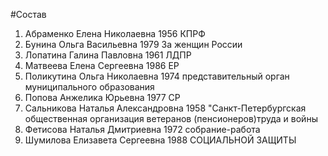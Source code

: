 #Состав
1. Абраменко Елена Николаевна 1956 КПРФ
2. Бунина Ольга Васильевна 1979 За женщин России
3. Лопатина Галина Павловна 1961 ЛДПР
4. Матвеева Елена Сергеевна 1986 ЕР
5. Поликутина Ольга Николаевна 1974 представительный орган муниципального образования
6. Попова Анжелика Юрьевна 1977 СР
7. Сальникова Наталья Александровна 1958 \"Санкт-Петербургская общественная организация ветеранов (пенсионеров)труда и войны
8. Фетисова Наталья Дмитриевна 1972 собрание-работа
9. Шумилова Елизавета Сергеевна 1988 СОЦИАЛЬНОЙ ЗАЩИТЫ
